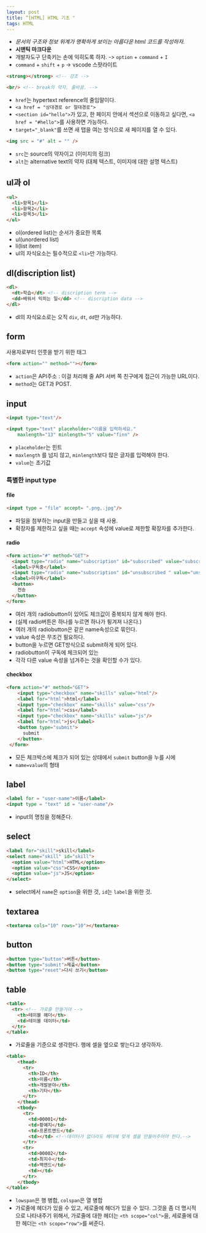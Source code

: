 ```yaml
---
layout: post
title: “[HTML] HTML 기초 "
tags: HTML
---
```


* *문서의 구조와 정보 위계가 명확하게 보이는 아름다운 html 코드를 작성하자.*
* **시맨틱 마크다운**
* 개발자도구 단축키는 손에 익히도록 하자. -> `option` + `command` + `I`
* `command` + `shift` + `p` -> vscode 스팟라이트
```html
<strong></strong> <!-- 강조 -->
```
```html
<br/> <!-- break의 약자. 줄바꿈. -->
```
* `href`는 hypertext reference의 줄임말이다.
* `<a href = "상대경로 or 절대경로">`
* `<section id="hello">`가 있고, 한 페이지 안에서 섹션으로 이동하고 싶다면, `<a href = "#hello">`를 사용하면 가능하다.
* `target="_blank"`를 쓰면 새 탭을 여는 방식으로 새 페이지를 열 수 있다.

```html
<img src = "#" alt = "" />
```
* `src`는 source의 약자이고 (이미지의 링크)
* `alt`는 alternative text의 약자 (대체 텍스트, 이미지에 대한 설명 텍스트)
## ul과 ol
```html
<ul>
  <li>항목1</li>
  <li>항목2</li>
  <li>항목3</li>
</ul>
```
* ol(ordered list)는 순서가 중요한 목록
* ul(unordered list)
* li(list item)
* ul의 자식요소는 필수적으로 `<li>`만 가능하다.
## dl(discription list)
```html
<dl>
  <dt>학습</dt> <!-- discription term -->
  <dd>배워서 익히는 일</dd> <!-- discription data -->
</dl>
```
* dl의 자식요소로는 오직 `div`, `dt`, `dd`만 가능하다.
## form
사용자로부터 인풋을 받기 위한 태그
```html
<form action="" method=""></form>
```
* `action`은 API주소 : 이걸 처리해 줄 API 서버 쪽 친구에게 접근이 가능한 URL이다.
* `method`는 GET과 POST.
## input
```html
<input type="text"/>
```
```html
<input type="text" placeholder="이름을 입력하세요." 
    maxlength="13" minlength="5" value="finn" />  
```
* `placeholder`는 힌트
* `maxlength` 를 넘지 않고, `minlength`보다 많은 글자를 입력해야 한다.
* `value`는 초기값
### 특별한 input type
#### file
```html
<input type = "file" accept= ".png,.jpg"/>
```
* 파일을 첨부하는 input을 만들고 싶을 때 사용.
* 확장자를 제한하고 싶을 때는 `accept` 속성에 value로 제한할 확장자를 추가한다.
#### radio
```html
<form action="#" method="GET">
  <input type="radio" name="subscription" id="subscribed" value="subscribed"/>
  <label>구독중</label>
  <input type="radio" name="subscription" id="unsubscribed " value="unsubscribed"/>
  <label>미구독</label>
  <button>
    전송
  </button>
</form>
```
* 여러 개의 radiobutton이 있어도 체크값이 중복되지 않게 해야 한다.
* (실제 radio버튼은 하나를 누르면 하나가 튕겨져 나온다.)
* 여러 개의 radiobutton은 같은 name속성으로 묶인다.
* value 속성은 무조건 필요하다.
* button을 누르면 GET방식으로 submit하게 되어 있다.
* radiobutton이 구독에 체크되어 있는 
* 각각 다른 value 속성을 넘겨주는 것을 확인할 수가 있다.
#### checkbox
```html
<form action="#" method="GET">
    <input type="checkbox" name="skills" value="html"/>
    <label for="html">html</label>
    <input type="checkbox" name="skills" value="css"/>
    <label for="html">css</label>
    <input type="checkbox" name="skills" value="js"/>
    <label for="html">js</label>
    <button type="submit">
      submit
    </button>
 </form>
```
* 모든 체크박스에 체크가 되어 있는 상태에서 `submit` button을 누를 시에
* `name=value`의 형태

## label
```html
<label for = "user-name">이름</label>
<input type = "text" id = "user-name"/>
```
* input의 명칭을 정해준다.


## select
```html
<label for="skill">skill</label>
<select name="skill" id="skill">
  <option value="html">HTML</option>
  <option value="css">CSS</option>
  <option value="js">JS</option>
</select>
```
* select에서 `name`은 `option`을 위한 것, `id`는 `label`을 위한 것.

## textarea
```html
<textarea cols="10" rows="10"></textarea>
```

## button
```html
<button type="button">버튼</button>
<button type="submit">제출</button>
<button type="reset">다시 쓰기</button>
```

## table
```html
<table>
  <tr> <!-- 가로줄 만들거야 -->
    <th>테이블 헤더</th>
    <td>테이블 데이터</td>
  </tr>
</table>
```
* 가로줄을 기준으로 생각한다. 행에 셀을 옆으로 쌓는다고 생각하자.
```html
<table>
    <thead>
      <tr>
        <th>ID</th>
        <th>이름</th>
        <th>개발분야</th>
        <th>기타</th> 
      </tr>
    </thead>
    <tbody>
      <tr>
        <td>00001</td>
        <td>황예지</td>
        <td>프론트엔드</td>
        <td></td> <!--데이터가 없더라도 헤더에 맞게 셀을 만들어주어야 한다.-->
      </tr>
      <tr>
        <td>00002</td>
        <td>최지수</td>
        <td>백엔드</td>
        <td></td>
      </tr>
    </tbody>
</table>
```
* `lowspan`은 행 병합, `colspan`은 열 병합
* 가로줄에 헤더가 있을 수 있고, 세로줄에 해더가 있을 수 있다. 그것을 좀 더 명시적으로 나타내주기 위해서, 가로줄에 대한 헤더는 `<th scope="col">`을, 세로줄에 대한 헤더는 `<th scope="row">`를 써준다.
